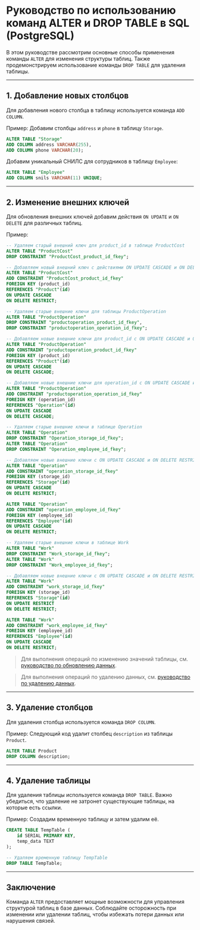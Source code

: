 # Руководство по использованию команд ALTER и DROP TABLE в SQL (PostgreSQL)

В этом руководстве рассмотрим основные способы применения команды `ALTER` для изменения структуры таблиц. Также продемонстрируем использование команды `DROP TABLE` для удаления таблицы.

---

## 1. Добавление новых столбцов

Для добавления нового столбца в таблицу используется команда `ADD COLUMN`.

Пример: Добавим столбцы `address` и `phone` в таблицу `Storage`.

```sql
ALTER TABLE "Storage"
ADD COLUMN address VARCHAR(255),
ADD COLUMN phone VARCHAR(20);
```

Добавим уникальный СНИЛС для сотрудников в таблицу `Employee`:

```sql
ALTER TABLE "Employee"
ADD COLUMN snils VARCHAR(11) UNIQUE;
```

---

## 2. Изменение внешних ключей

Для обновления внешних ключей добавим действия `ON UPDATE` и `ON DELETE` для различных таблиц.

Пример:

```sql
-- Удаляем старый внешний ключ для product_id в таблице ProductCost
ALTER TABLE "ProductCost"
DROP CONSTRAINT "ProductCost_product_id_fkey";

-- Добавляем новый внешний ключ с действиями ON UPDATE CASCADE и ON DELETE RESTRICT
ALTER TABLE "ProductCost"
ADD CONSTRAINT "ProductCost_product_id_fkey"
FOREIGN KEY (product_id)
REFERENCES "Product"(id)
ON UPDATE CASCADE
ON DELETE RESTRICT;

-- Удаляем старые внешние ключи для таблицы ProductOperation
ALTER TABLE "ProductOperation"
DROP CONSTRAINT "productoperation_product_id_fkey",
DROP CONSTRAINT "productoperation_operation_id_fkey";

-- Добавляем новые внешние ключи для product_id с ON UPDATE CASCADE и ON DELETE CASCADE
ALTER TABLE "ProductOperation"
ADD CONSTRAINT "productoperation_product_id_fkey"
FOREIGN KEY (product_id)
REFERENCES "Product"(id)
ON UPDATE CASCADE
ON DELETE CASCADE;

-- Добавляем новые внешние ключи для operation_id с ON UPDATE CASCADE и ON DELETE CASCADE
ALTER TABLE "ProductOperation"
ADD CONSTRAINT "productoperation_operation_id_fkey"
FOREIGN KEY (operation_id)
REFERENCES "Operation"(id)
ON UPDATE CASCADE
ON DELETE CASCADE;

-- Удаляем старые внешние ключи в таблице Operation
ALTER TABLE "Operation"
DROP CONSTRAINT "Operation_storage_id_fkey";
ALTER TABLE "Operation"
DROP CONSTRAINT "Operation_employee_id_fkey";

-- Добавляем новые внешние ключи с ON UPDATE CASCADE и ON DELETE RESTRICT
ALTER TABLE "Operation"
ADD CONSTRAINT "operation_storage_id_fkey"
FOREIGN KEY (storage_id)
REFERENCES "Storage"(id)
ON UPDATE CASCADE
ON DELETE RESTRICT;

ALTER TABLE "Operation"
ADD CONSTRAINT "operation_employee_id_fkey"
FOREIGN KEY (employee_id)
REFERENCES "Employee"(id)
ON UPDATE CASCADE
ON DELETE RESTRICT;

-- Удаляем старые внешние ключи в таблице Work
ALTER TABLE "Work"
DROP CONSTRAINT "Work_storage_id_fkey";
ALTER TABLE "Work"
DROP CONSTRAINT "Work_employee_id_fkey";

-- Добавляем новые внешние ключи с ON UPDATE CASCADE и ON DELETE RESTRICT
ALTER TABLE "Work"
ADD CONSTRAINT "work_storage_id_fkey"
FOREIGN KEY (storage_id)
REFERENCES "Storage"(id)
ON UPDATE RESTRICT
ON DELETE RESTRICT;

ALTER TABLE "Work"
ADD CONSTRAINT "work_employee_id_fkey"
FOREIGN KEY (employee_id)
REFERENCES "Employee"(id)
ON UPDATE CASCADE
ON DELETE RESTRICT;
```

> Для выполнения операций по изменению значений таблицы, см. [руководство по обновлению данных](../update/index.md).

> Для выполнения операций по удалению данных, см. [руководство по удалению данных](../delete/index.md).

---

## 3. Удаление столбцов

Для удаления столбца используется команда `DROP COLUMN`.

Пример: Следующий код удалит столбец `description` из таблицы `Product`.

```sql
ALTER TABLE Product
DROP COLUMN description;
```

---

## 4. Удаление таблицы

Для удаления таблицы используется команда `DROP TABLE`. Важно убедиться, что удаление не затронет существующие таблицы, на которые есть ссылки.

Пример: Создадим временную таблицу и затем удалим её.

```sql
CREATE TABLE TempTable (
    id SERIAL PRIMARY KEY,
    temp_data TEXT
);

-- Удаляем временную таблицу TempTable
DROP TABLE TempTable;
```

---

## Заключение

Команда `ALTER` предоставляет мощные возможности для управления структурой таблиц в базе данных. Соблюдайте осторожность при изменении или удалении таблиц, чтобы избежать потери данных или нарушения связей.

